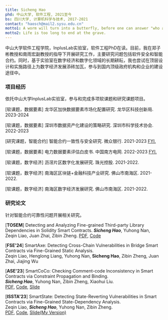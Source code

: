 ```yaml
---
title: Sicheng Hao
phd: 中山大学, 软件工程, 2021至今
bs: 四川大学, 计算机科学与技术, 2017-2021
contact: "haosch@mail2.sysu.edu.cn"
motto1: A worm will turn into a butterfly, before one can answer "who am I".
motto2: Life is too long to end at the grave.
---
```


中山大学软件工程学院，InplusLab实验室，软件工程PhD在读。目前，我在郑子彬教授和南雨宏副教授的指导下开展研究工作，主要研究问题包括软件安全和智能合约。同时，基于实验室在数字经济和数字化领域的长期耕耘，我也尝试在顶层设计和实施路径上为数字经济发展添砖加瓦，参与到国内顶级政府机构和企业的建设途径中。

### 项目经历

依托中山大学InplusLab实验室，参与和完成多项软课题和研究课题项目。

[软课题，数据要素] 龙华区加快数据要素市场化配置研究. 
龙华区科技创新局. 2023-2024

[软课题，数据要素] 深圳市数据资产化建设的策略研究.
深圳市科学技术协会. 2022-2023

[研究课题，智能合约] 智能合约一致性与安全研究. 
微众银行. 2021-2023 [FYI.](https://cloud.tencent.com/developer/article/2194159) 

[软课题，数据要素] 电力数据要素评估白皮书. 
中国南方电网. 2022-2023 [FYI.](https://baike.baidu.com/item/%E7%94%B5%E5%8A%9B%E6%95%B0%E6%8D%AE%E8%A6%81%E7%B4%A0%E4%BB%B7%E5%80%BC%E8%AF%84%E4%BC%B0%E7%99%BD%E7%9A%AE%E4%B9%A6/63038844?fr=ge_ala)

[软课题，数字经济] 沥滘片区数字化发展研究. 
珠光控股. 2021-2022.

[软课题，数字经济] 南海区区块链+金融科技产业研究. 
佛山市南海区. 2021-2022.

[软课题，数字经济] 南海区数字经济发展研究. 
佛山市南海区. 2021-2022.


### 研究论文

针对智能合约可靠性问题开展相关研究。

[**TOSEM**] Detecting and Analyzing Fine-grained Third-party Library Dependencies in Solidity Smart Contracts.
***Sicheng Hao***, Yuhong Nan, Zeqin Liao, Juan Zhai, Zibin Zheng.
[PDF](https://dl.acm.org/doi/pdf/10.1145/3765755), [Code](https://github.com/0x0FOG/SPADE)


[**FSE'24**] SmartAxe: Detecting Cross-Chain Vulnerabilities in Bridge Smart Contracts via Fine-Grained Static Analysis.  
Zeqin Liao, Henglong Liang, Yuhong Nan, **Sicheng Hao**, Zibin Zheng, Juan Zhai, Jiajing Wu


[**ASE'23**] SmartCoCo: Checking Comment-code Inconsistency in Smart Contracts via Constraint Propagation and Binding.   
***Sicheng Hao***, Yuhong Nan, Zibin Zheng, Xiaohui Liu.  
[PDF](https://ieeexplore.ieee.org/document/10298432/), [Code](https://github.com/FlyingFog/SmartCoCo), [Slide](./pdf/SmartCoCo%20Slide.pdf)


[**ISSTA'23**] SmartState: Detecting State-Reverting Vulnerabilities in Smart Contracts via Fine-Grained State-Dependency Analysis.   
Zeqin Liao, ***Sicheng Hao***, Yuhong Nan, Zibin Zheng.  
[PDF](https://doi.org/10.1145/3597926.3598111), [Code](https://github.com/InPlusLab/SmartState), [Slide(My Version)](./pdf/SmartState%20Slide.pdf)




